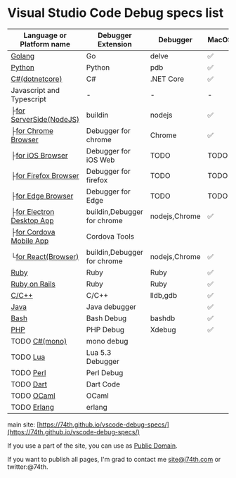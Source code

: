 <!-- vim: ts=2 sw=2 expandtab
-->
# Visual Studio Code Debug specs list

|Language or Platform name|Debugger Extension|Debugger|MacOS|Windows|Linux|
|---|---|---|---|---|---|
|[Golang](./golang)|Go|delve|✅|✅|✅|
|[Python](./python)|Python|pdb|✅|✅|✅|
|[C#(dotnetcore)](./csharp)|C#|.NET Core|✅|✅|✅|
|Javascript and Typescript|-|-|-|-|-|
|├[for ServerSide(NodeJS)](./javascript)|buildin|nodejs|✅|✅|✅|
|├[for Chrome Browser](./javascript_chrome)|Debugger for chrome|Chrome|✅|✅|✅|
|├[for iOS Browser](./javascript_ios)|Debugger for iOS Web|TODO|TODO|TODO|TODO|
|├[for Firefox Browser](./javascript_firefox)|Debugger for firefox|TODO|TODO|TODO|TODO|
|├[for Edge Browser](./javascript_edge)|Debugger for Edge|TODO|TODO|TODO|TODO|
|├[for Electron Desktop App](./javascript_electron)|buildin,Debugger for chrome|nodejs,Chrome|✅|TODO|TODO|
|├[for Cordova Mobile App](./javascript_cordova)|Cordova Tools|||||
|└[for React(Browser)](./javascript_react)|buildin,Debugger for chrome|nodejs,Chrome|✅|TODO|TODO|
|[Ruby](./ruby)|Ruby|Ruby|✅|TODO|TODO|
|[Ruby on Rails](./ruby_rails)|Ruby|Ruby|✅|TODO|TODO|
|[C/C++](./cpp)|C/C++|lldb,gdb|✅|✅|✅|
|[Java](./java)|Java debugger||✅|HELP|✅|
|[Bash](./bash)|Bash Debug|bashdb|✅||✅|
|[PHP](./php)|PHP Debug|Xdebug|✅|✅|✅|
|TODO [C#(mono)](./csharp_mono)|mono debug|||||
|TODO [Lua](./Lua)|Lua 5.3 Debugger|||||
|TODO [Perl](./perl)|Perl Debug|||||
|TODO [Dart](./bash)|Dart Code|||||
|TODO [OCaml](./ocaml)|OCaml|||||
|TODO [Erlang](./erlang)|erlang|||||

main site: [https://74th.github.io/vscode-debug-specs/](https://74th.github.io/vscode-debug-specs/)

If you use a part of the site, you can use as [Public Domain](https://en.wikipedia.org/wiki/Public_domain).

If you want to publish all pages, I'm grad to contact me site@j74th.com or twitter:@74th.
